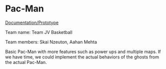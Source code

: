 # Pac-Man

<p> <a href="https://docs.google.com/document/d/1kgMOwK3Hvl9qedhFxxRxU04NU001gjAafCrqJr1HqKc/edit#">Documentation/Prototype</a> </p>

<p> Team name: Team JV Basketball </p>
<p> Team members: Skai Nzeuton, Aahan Mehta </p>
Basic Pac-Man with more features such as power ups and multiple maps. 
If we have time, we could implement the actual behaviors of the ghosts 
from the actual Pac-Man.
